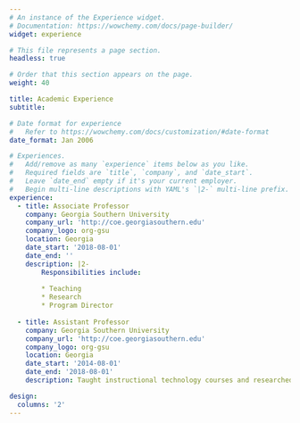 ```yaml
---
# An instance of the Experience widget.
# Documentation: https://wowchemy.com/docs/page-builder/
widget: experience

# This file represents a page section.
headless: true

# Order that this section appears on the page.
weight: 40

title: Academic Experience
subtitle:

# Date format for experience
#   Refer to https://wowchemy.com/docs/customization/#date-format
date_format: Jan 2006

# Experiences.
#   Add/remove as many `experience` items below as you like.
#   Required fields are `title`, `company`, and `date_start`.
#   Leave `date_end` empty if it's your current employer.
#   Begin multi-line descriptions with YAML's `|2-` multi-line prefix.
experience:
  - title: Associate Professor
    company: Georgia Southern University
    company_url: 'http://coe.georgiasouthern.edu'
    company_logo: org-gsu
    location: Georgia
    date_start: '2018-08-01'
    date_end: ''
    description: |2-
        Responsibilities include:
        
        * Teaching
        * Research
        * Program Director
        
  - title: Assistant Professor
    company: Georgia Southern University
    company_url: 'http://coe.georgiasouthern.edu'
    company_logo: org-gsu
    location: Georgia
    date_start: '2014-08-01'
    date_end: '2018-08-01'
    description: Taught instructional technology courses and researched game-desing and online learning.

design:
  columns: '2'
---
```

